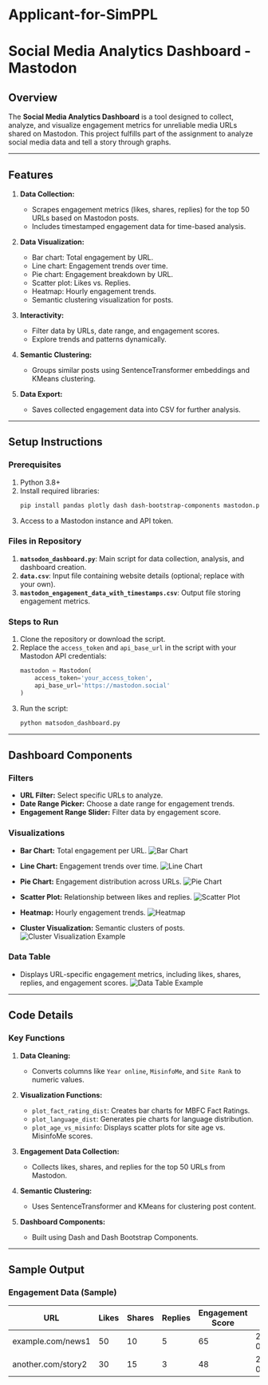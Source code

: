 # Applicant-for-SimPPL

# Social Media Analytics Dashboard - Mastodon

## Overview
The **Social Media Analytics Dashboard** is a tool designed to collect, analyze, and visualize engagement metrics for unreliable media URLs shared on Mastodon. This project fulfills part of the assignment to analyze social media data and tell a story through graphs.

---

## Features
1. **Data Collection:**
   - Scrapes engagement metrics (likes, shares, replies) for the top 50 URLs based on Mastodon posts.
   - Includes timestamped engagement data for time-based analysis.

2. **Data Visualization:**
   - Bar chart: Total engagement by URL.
   - Line chart: Engagement trends over time.
   - Pie chart: Engagement breakdown by URL.
   - Scatter plot: Likes vs. Replies.
   - Heatmap: Hourly engagement trends.
   - Semantic clustering visualization for posts.

3. **Interactivity:**
   - Filter data by URLs, date range, and engagement scores.
   - Explore trends and patterns dynamically.

4. **Semantic Clustering:**
   - Groups similar posts using SentenceTransformer embeddings and KMeans clustering.

5. **Data Export:**
   - Saves collected engagement data into CSV for further analysis.

---

## Setup Instructions
### Prerequisites
1. Python 3.8+
2. Install required libraries:
   ```bash
   pip install pandas plotly dash dash-bootstrap-components mastodon.py sklearn sentence-transformers
   ```
3. Access to a Mastodon instance and API token.

### Files in Repository
1. **`matsodon_dashboard.py`**: Main script for data collection, analysis, and dashboard creation.
2. **`data.csv`**: Input file containing website details (optional; replace with your own).
3. **`mastodon_engagement_data_with_timestamps.csv`**: Output file storing engagement metrics.

### Steps to Run
1. Clone the repository or download the script.
2. Replace the `access_token` and `api_base_url` in the script with your Mastodon API credentials:
   ```python
   mastodon = Mastodon(
       access_token='your_access_token',
       api_base_url='https://mastodon.social'
   )
   ```
3. Run the script:
   ```bash
   python matsodon_dashboard.py
   ```

---

## Dashboard Components
### Filters
- **URL Filter:** Select specific URLs to analyze.
- **Date Range Picker:** Choose a date range for engagement trends.
- **Engagement Range Slider:** Filter data by engagement score.

### Visualizations
- **Bar Chart:** Total engagement per URL.
  ![Bar Chart](https://github.com/ketan1403/Applicant-for-SimPPL/blob/c4c555e4873ff7a537f6c200eca48a8edfc21959/Total%20Engagement%20by%20URL.png)

- **Line Chart:** Engagement trends over time.
  ![Line Chart](https://github.com/ketan1403/Applicant-for-SimPPL/blob/180b2d766000c61ba77d612bd36b620dfb7be672/Engagement%20Trends%20over%20Time.png)

- **Pie Chart:** Engagement distribution across URLs.
  ![Pie Chart](https://github.com/ketan1403/Applicant-for-SimPPL/blob/80156f2c20e52e2c9a583782488590769f47eb15/Engagement%20Breakdown%20by%20URLs.png)

- **Scatter Plot:** Relationship between likes and replies.
  ![Scatter Plot](https://github.com/ketan1403/Applicant-for-SimPPL/blob/0190590a8ed16cf56940894805e5d1c70dcdde3a/Likes%20vs%20Replies.png)

- **Heatmap:** Hourly engagement trends.
  ![Heatmap](https://github.com/ketan1403/Applicant-for-SimPPL/blob/b4edbbee16e33d86c54ab62d6e1e8e0d829c6404/Hourly%20Engagement%20Trends.png)

- **Cluster Visualization:** Semantic clusters of posts.
  ![Cluster Visualization Example](https://via.placeholder.com/600x300?text=Cluster+Visualization+Screenshot)

### Data Table
- Displays URL-specific engagement metrics, including likes, shares, replies, and engagement scores.
  ![Data Table Example](https://via.placeholder.com/600x300?text=Data+Table+Screenshot)

---

## Code Details
### Key Functions
1. **Data Cleaning:**
   - Converts columns like `Year online`, `MisinfoMe`, and `Site Rank` to numeric values.

2. **Visualization Functions:**
   - `plot_fact_rating_dist`: Creates bar charts for MBFC Fact Ratings.
   - `plot_language_dist`: Generates pie charts for language distribution.
   - `plot_age_vs_misinfo`: Displays scatter plots for site age vs. MisinfoMe scores.

3. **Engagement Data Collection:**
   - Collects likes, shares, and replies for the top 50 URLs from Mastodon.

4. **Semantic Clustering:**
   - Uses SentenceTransformer and KMeans for clustering post content.

5. **Dashboard Components:**
   - Built using Dash and Dash Bootstrap Components.

---

## Sample Output
### Engagement Data (Sample)
| URL                | Likes | Shares | Replies | Engagement Score | Date       |
|--------------------|-------|--------|---------|------------------|------------|
| example.com/news1  | 50    | 10     | 5       | 65               | 2024-01-20 |
| another.com/story2 | 30    | 15     | 3       | 48               | 2024-01-21 |
